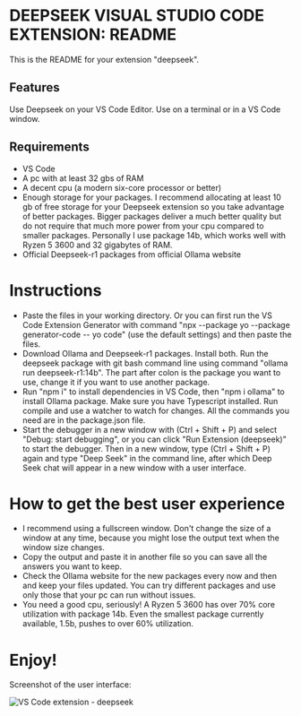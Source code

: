 # DEEPSEEK VISUAL STUDIO CODE EXTENSION: README

This is the README for your extension "deepseek". 

## Features

Use Deepseek on your VS Code Editor. Use on a terminal or in a VS Code window.

## Requirements

* VS Code
* A pc with at least 32 gbs of RAM
* A decent cpu (a modern six-core processor or better)
* Enough storage for your packages. I recommend allocating at least 10 gb of free storage for your Deepseek extension so you take advantage of better packages. Bigger packages deliver a much better quality but do not require that much more power from your cpu compared to smaller packages. Personally I use package 14b, which works well with Ryzen 5 3600 and 32 gigabytes of RAM.
* Official Deepseek-r1 packages from official Ollama website

# Instructions


* Paste the files in your working directory. Or you can first run the VS Code Extension Generator with command "npx --package yo --package generator-code -- yo code" (use the default settings) and then paste the files.
* Download Ollama and Deepseek-r1 packages. Install both. Run the deepseek package with git bash command line using command "ollama run deepseek-r1:14b". The part after colon is the package you want to use, change it if you want to use another package.
* Run "npm i" to install dependencies in VS Code, then "npm i ollama" to install Ollama package. Make sure you have Typescript installed. Run compile and use a watcher to watch for changes. All the commands you need are in the package.json file.
* Start the debugger in a new window with (Ctrl + Shift + P) and select "Debug: start debugging", or you can click "Run Extension (deepseek)" to start the debugger. Then in a new window, type (Ctrl + Shift + P) again and type "Deep Seek" in the command line, after which Deep Seek chat will appear in a new window with a user interface.

# How to get the best user experience

* I recommend using a fullscreen window. Don't change the size of a window at any time, because you might lose the output text when the window size changes.
* Copy the output and paste it in another file so you can save all the answers you want to keep.
* Check the Ollama website for the new packages every now and then and keep your files updated. You can try different packages and use only those that your pc can run without issues.
* You need a good cpu, seriously! A Ryzen 5 3600 has over 70% core utilization with package 14b. Even the smallest package currently available, 1.5b, pushes to over 60% utilization.
  
# Enjoy!

Screenshot of the user interface:

![VS Code extension - deepseek](https://github.com/user-attachments/assets/733fb973-d300-4229-af54-bceee8269d1d)

